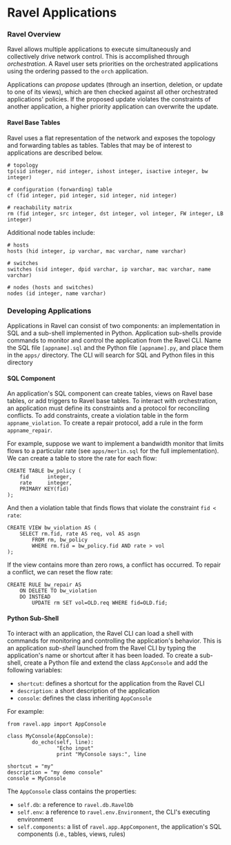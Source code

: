 # Ravel Applications

### Ravel Overview

Ravel allows multiple applications to execute simultaneously and collectively drive network control.  This is accomplished through _orchestration_.  A Ravel user sets priorities on the orchestrated applications using the ordering passed to the `orch` application.

Applications can _propose_ updates (through an insertion, deletion, or update to one of its views), which are then checked against all other orchestrated applications' policies.  If the proposed update violates the constraints of another application, a higher priority application can overwrite the update.


#### Ravel Base Tables

Ravel uses a flat representation of the network and exposes the topology and forwarding tables as tables.  Tables that may be of interest to applications are described below.

    # topology
    tp(sid integer, nid integer, ishost integer, isactive integer, bw integer)

    # configuration (forwarding) table
    cf (fid integer, pid integer, sid integer, nid integer)

    # reachability matrix
    rm (fid integer, src integer, dst integer, vol integer, FW integer, LB integer)


Additional node tables include:

    # hosts
    hosts (hid integer, ip varchar, mac varchar, name varchar)

    # switches
    switches (sid integer, dpid varchar, ip varchar, mac varchar, name varchar)

    # nodes (hosts and switches)
    nodes (id integer, name varchar)


### Developing Applications

Applications in Ravel can consist of two components: an implementation in SQL and a sub-shell implemented in Python.  Application sub-shells provide commands to monitor and control the application from the Ravel CLI.  Name the SQL file `[appname].sql` and the Python file `[appname].py`, and place them in the `apps/` directory.  The CLI will search for SQL and Python files in this directory


#### SQL Component
An application's SQL component can create tables, views on Ravel base tables,
or add triggers to Ravel base tables.  To interact with orchestration, an application must define its constraints and a protocol for reconciling conflicts.  To add constraints, create a violation table in the form `appname_violation`.  To create a repair protocol, add a rule in the form `appname_repair`.

For example, suppose we want to implement a bandwidth monitor that limits flows to a particular rate (see `apps/merlin.sql` for the full implementation).  We can create a table to store the rate for each flow:

    CREATE TABLE bw_policy (
        fid      integer,
        rate     integer,
        PRIMARY KEY(fid)
    );

And then a violation table that finds flows that violate the constraint `fid < rate`:

    CREATE VIEW bw_violation AS (
        SELECT rm.fid, rate AS req, vol AS asgn
            FROM rm, bw_policy
            WHERE rm.fid = bw_policy.fid AND rate > vol
    );

If the view contains more than zero rows, a conflict has occurred.  To repair a conflict, we can reset the flow rate:

    CREATE RULE bw_repair AS
        ON DELETE TO bw_violation
        DO INSTEAD
            UPDATE rm SET vol=OLD.req WHERE fid=OLD.fid;


#### Python Sub-Shell
To interact with an application, the Ravel CLI can load a shell with commands for monitoring and controlling the application's behavior.  This is an application _sub-shell_ launched from the Ravel CLI by typing the application's name or shortcut after it has been loaded.  To create a sub-shell, create a Python file and extend the class `AppConsole` and add the following variables:

* `shortcut`: defines a shortcut for the application from the Ravel CLI
* `description`: a short description of the application
* `console`: defines the class inheriting `AppConsole`

For example:

    from ravel.app import AppConsole
    
    class MyConsole(AppConsole):
            do_echo(self, line):
                    "Echo input"
                    print "MyConsole says:", line

    shortcut = "my"
    description = "my demo console"
    console = MyConsole

The `AppConsole` class contains the properties:

* `self.db`: a reference to `ravel.db.RavelDb`
* `self.env`: a reference to `ravel.env.Environment`, the CLI's executing environment
* `self.components`: a list of `ravel.app.AppComponent`, the application's SQL components (i.e., tables, views, rules)
